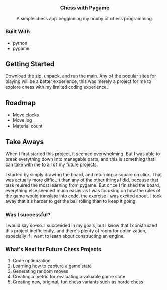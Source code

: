 <h3 align="center">Chess with Pygame</h3>

  <p align="center">
    A simple chess app begginning my hobby of chess programming.
    <br />
</div>



### Built With

* python
* pygame



<!-- GETTING STARTED -->
## Getting Started

Download the zip, unpack, and run the main. Any of the popular sites for playing will be a better experience, this was merely a project for me to explore chess with my limited coding experience.




<!-- ROADMAP -->
## Roadmap

-  Move clocks
-  Move log
-  Material count


<!-- MY EXPERIENCE -->
## Take Aways
When I first started this project, it seemed overwhelming. But I was able to break everything down into managable parts, and this is something that I can take with me to all of my future projects. 

I started by simply drawing the board, and returning a square on click. That was actually more difficult than any of the other things I did, because that task reuired the most learning from pygame. But once I finished the board, everything else seemed much easier as I was focusing on how the rules of the game would translate into code, the exercise I was excited about. I took away that it's harder to get the ball rolling than to keep it going.

### Was I successful?
I would say so-so. I succeeded in my goals, but I know that I constructed this project inefficiently, and there's plenty of room for optimization, especially if I want to learn about constructing an engine.

### What's Next for Future Chess Projects
1. Code optimization
2. Learning how to capture a game state
3. Generating random moves
4. Creating a metric for evaluating a valuable game state
5. Creating new, original, fun chess variants such as horde chess

